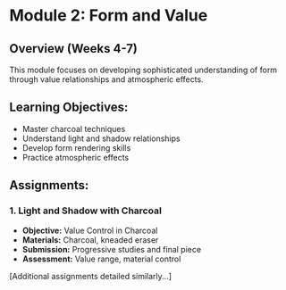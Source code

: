 # Module 2: Form and Value

## Overview (Weeks 4-7)
This module focuses on developing sophisticated understanding of form through value relationships and atmospheric effects.

## Learning Objectives:
- Master charcoal techniques
- Understand light and shadow relationships
- Develop form rendering skills
- Practice atmospheric effects

## Assignments:

### 1. Light and Shadow with Charcoal
- **Objective:** Value Control in Charcoal
- **Materials:** Charcoal, kneaded eraser
- **Submission:** Progressive studies and final piece
- **Assessment:** Value range, material control

[Additional assignments detailed similarly...]